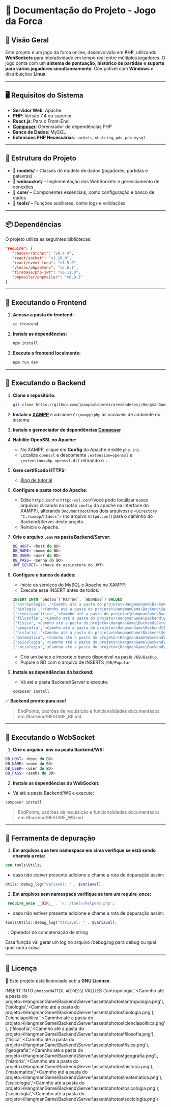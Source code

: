 # 📜 Documentação do Projeto - Jogo da Forca

## 🎯 Visão Geral

Este projeto é um jogo da forca online, desenvolvido em **PHP**, utilizando **WebSockets** para interatividade em tempo real entre múltiplos jogadores. O jogo conta com um **sistema de pontuação**, **histórico de partidas** e **suporte para vários jogadores simultaneamente**. Compatível com **Windows** e distribuições **Linux**.

---

## 🖥️ Requisitos do Sistema

- **Servidor Web**: Apache  
- **PHP**: Versão 7.4 ou superior  
- **React.js**: Para o Front-End  
- **[Composer](https://getcomposer.org/)**: Gerenciador de dependências PHP  
- **Banco de Dados**: MySQL  
- **Extensões PHP Necessárias**: `sockets`, `mbstring`, `pdo`, `pdo_mysql`  

---

## 📂 Estrutura do Projeto

- 📁 **models/** – Classes do modelo de dados (jogadores, partidas e palavras)  
- 📁 **websocket/** – Implementação dos WebSockets e gerenciamento de conexões  
- 📁 **core/** – Componentes essenciais, como configuração e banco de dados  
- 📁 **tools/** – Funções auxiliares, como logs e validações  

---

## 📦 Dependências

O projeto utiliza as seguintes bibliotecas:

```json
"require": {
   "cboden/ratchet": "v0.4.4",
   "react/socket": "v1.16.0",
   "react/event-loop": "v1.5.0",
   "vlucas/phpdotenv": "v5.6.1",
   "firebase/php-jwt": "v6.11.0",
   "phpmailer/phpmailer": "v6.9.3"
}
```

---

## 🚀 Executando o Frontend

1. **Acesse a pasta do frontend:**
   ```sh
   cd frontend
   ```
2. **Instale as dependências:**
   ```sh
   npm install
   ```
3. **Execute o frontend localmente:**
   ```sh
   npm run dev
   ```

---

## 🔧 Executando o Backend

1. **Clone o repositório:**
   ```sh
   git clone https://github.com/joaopaulopereirarezendesesi/HangmanGame
   ```
2. **Instale o [XAMPP](https://www.apachefriends.org/pt_br/index.html)** e adicione `C:\xampp\php` às variáveis de ambiente do sistema.

3. **Instale o gerneciador de dependências [Composer](https://getcomposer.org/)**

4. **Habilite OpenSSL no Apache:**
   - No XAMPP, clique em **Config** do Apache e edite `php.ini`.
   - Localize `openssl` e descomente `;extension=openssl` e `;extension=php_openssl.dll` retirando o `;`.

5. **Gere certificado HTTPS:**
   - [Blog de tutorial](https://www.jetersonlordano.com.br/ferramentas-e-configuracoes/como-configurar-certificado-ssl-https-no-xampp-e-google-chrome)

6. **Configure a pasta root do Apache:**
   - Edite `httpd.conf` e `httpd-ssl.conf`(você pode localizar esses arquivos clicando no botão `config` do apache na interface do XAMPP), alterando `DocumentRoot`(nos dois arquivos) e `<Directory "C:/xampp/htdocs">` (no arquivo `httpd.conf`) para o caminho do Backend/Server deste projeto.
   - Reinicie o Apache.

7. **Crie o arquivo `.env` na pasta Backend/Server:**
   ```sh
   DB_HOST= <host do BD>
   DB_NAME= <nome do BD>
   DB_USER= <user do BD>
   DB_PASS= <senha do BD>
   JWT_SECRET= <chave de assinatura do JWT>
   ```

8. **Configure o banco de dados:**
   - Inicie os serviços do MySQL e Apache no XAMPP.
   - Execute esse INSERT antes de todos:
   ```sql
   INSERT INTO `photos`(`MATTER`, `ADDRESS`) VALUES 
   ('antropologia','<Camnho até a pasta do projeto>\HangmanGame\Backend\Server\assets\photos\antropologia.png'),
   ('biologia','<Camnho até a pasta do projeto>\HangmanGame\Backend\Server\assets\photos\biologia.png'),
   ('cienciapolitica','<Camnho até a pasta do projeto>\HangmanGame\Backend\Server\assets\photos\cienciapolitica.png'),
   ('filosofia','<Camnho até a pasta do projeto>\HangmanGame\Backend\Server\assets\photos\filosofia.png'),
   ('fisica','<Camnho até a pasta do projeto>\HangmanGame\Backend\Server\assets\photos\fisica.png'),
   ('geografia','<Camnho até a pasta do projeto>\HangmanGame\Backend\Server\assets\photos\geografia.png'),
   ('historia','<Camnho até a pasta do projeto>\HangmanGame\Backend\Server\assets\photos\historia.png'),
   ('matematica','<Camnho até a pasta do projeto>\HangmanGame\Backend\Server\assets\photos\matematica.png'),
   ('psicologia','<Camnho até a pasta do projeto>\HangmanGame\Backend\Server\assets\photos\psicologia.png'),
   ('sociologia','<Camnho até a pasta do projeto>\HangmanGame\Backend\Server\assets\photos\sociologia.png')
   ```
   - Crie um banco e importe o banco disponível na pasta `/DB/Backup`.
   - Pupule o BD com o arquivo de INSERTS `/DB/Pupular`

9. **Instale as dependências do backend:**
   - Vá até a pasta Backend/Server e execute:
   ```sh
   composer install
   ```

✅ **Backend pronto para uso!**

>EndPoints, padrões de requisição e funcionalidades documentados em /Backend/README_BE.md

---

## 🔧 Executando o WebSocket

   1. **Crie o arquivo .env na psata Backend/WS:**
   ```sh
   DB_HOST= <host do BD>
   DB_NAME= <nome do BD>
   DB_USER= <user do BD>
   DB_PASS= <senha do BD>
   ```

   2. **Instale as dependências do WebSocket:**
   - Vá até a pasta Backend/WS e execute:
   ```sh
   composer install
   ```

>EndPoints, padrões de requisição e funcionalidades documentados em /Backend/README_WS.md

---

## 🔧 Ferramenta de depuração

   1. **Em arquivos que tem namespace em cima verifique se está sendo chamda a rota:**
   ```php
   use tools\Utils;
   ```

   - caso não estiver presente adicione e chame a rota de depuração assim:

   ```php
   Utils::debug_log("Variavel: " . $variavel);
   ```

   2. **Em arquivos sem namespace verifique se tem um require_once:**
   ```php
    require_once __DIR__ . '/../tools/helpers.php';
   ```

   - caso não estiver presente adicione e chame a rota de depuração assim:

   ```php
   tools\Utils::debug_log("Variavel: " . $variavel);
   ```
   
   . : Operador de concatenação de string

   Essa função vai gerar um log no arquivo /debug.log para debug ou qual quer outra coisa

---

## 📜 Licença

🔖 Este projeto está licenciado sob a **GNU License**.

INSERT INTO `photos`(`MATTER`, `ADDRESS`) VALUES 
('antropologia','<Camnho até a pasta do projeto>\HangmanGame\Backend\Server\assets\photos\antropologia.png'),
('biologia','<Camnho até a pasta do projeto>\HangmanGame\Backend\Server\assets\photos\biologia.png'),
('cienciapolitica','<Camnho até a pasta do projeto>\HangmanGame\Backend\Server\assets\photos\cienciapolitica.png'),
('filosofia','<Camnho até a pasta do projeto>\HangmanGame\Backend\Server\assets\photos\filosofia.png'),
('fisica','<Camnho até a pasta do projeto>\HangmanGame\Backend\Server\assets\photos\fisica.png'),
('geografia','<Camnho até a pasta do projeto>\HangmanGame\Backend\Server\assets\photos\geografia.png'),
('historia','<Camnho até a pasta do projeto>\HangmanGame\Backend\Server\assets\photos\historia.png'),
('matematica','<Camnho até a pasta do projeto>\HangmanGame\Backend\Server\assets\photos\matematica.png'),
('psicologia','<Camnho até a pasta do projeto>\HangmanGame\Backend\Server\assets\photos\psicologia.png'),
('sociologia','<Camnho até a pasta do projeto>\HangmanGame\Backend\Server\assets\photos\sociologia.png')